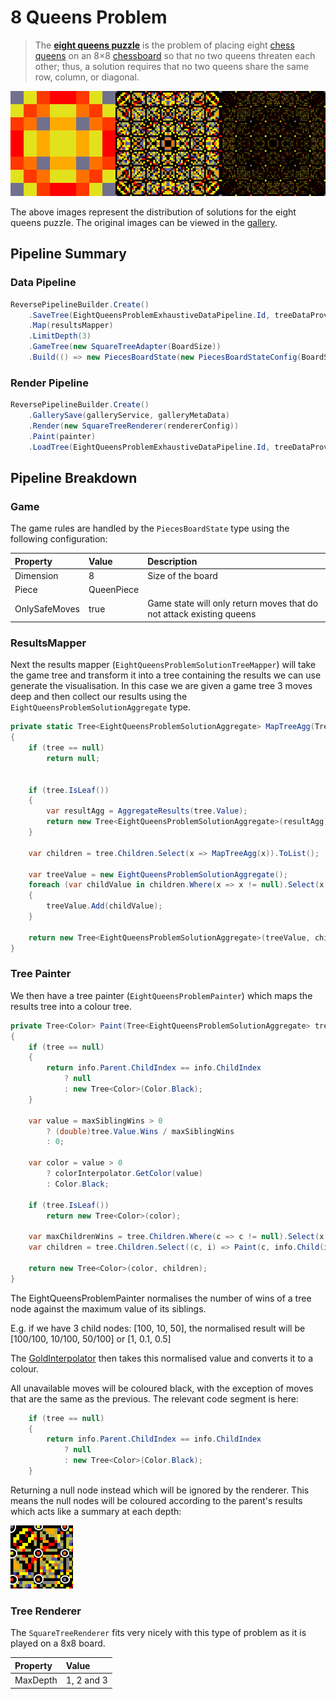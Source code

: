# 8 Queens Problem

> The [**eight queens puzzle**](https://en.wikipedia.org/wiki/Eight_queens_puzzle) is the problem of placing eight [chess](https://en.wikipedia.org/wiki/Chess) [queens](https://en.wikipedia.org/wiki/Queen_%28chess%29) on an 8×8 [chessboard](https://en.wikipedia.org/wiki/Chessboard) so that no two queens threaten each other; thus, a solution requires that no two queens share the same row, column, or diagonal.

![Eight Queens Puzzle Solutions at Depth 1, 2 and 3](../.gitbook/assets/8-queens-problem-solutions.png)

The above images represent the distribution of solutions for the eight queens puzzle. The original images can be viewed in the [gallery](https://b-faze.github.io/faze/Eight-Queens-Problem.html).

## Pipeline Summary

### Data Pipeline

```csharp
ReversePipelineBuilder.Create()
    .SaveTree(EightQueensProblemExhaustiveDataPipeline.Id, treeDataProvider)
    .Map(resultsMapper)
    .LimitDepth(3)
    .GameTree(new SquareTreeAdapter(BoardSize))
    .Build(() => new PiecesBoardState(new PiecesBoardStateConfig(BoardSize, new QueenPiece(), onlySafeMoves: true)));
```

### Render Pipeline

```csharp
ReversePipelineBuilder.Create()
    .GallerySave(galleryService, galleryMetaData)
    .Render(new SquareTreeRenderer(rendererConfig))
    .Paint(painter)
    .LoadTree(EightQueensProblemExhaustiveDataPipeline.Id, treeDataProvider);
```

## Pipeline Breakdown

### Game

The game rules are handled by the `PiecesBoardState` type using the following configuration:

| Property | Value | Description |
| :--- | :--- | :--- |
| Dimension | 8 | Size of the board |
| Piece | QueenPiece |  |
| OnlySafeMoves | true | Game state will only return moves that do not attack existing queens |

### ResultsMapper

Next the results mapper \(`EightQueensProblemSolutionTreeMapper`\) will take the game tree and transform it into a tree containing the results we can use generate the visualisation. In this case we are given a game tree 3 moves deep and then collect our results using the `EightQueensProblemSolutionAggregate` type.

```csharp
private static Tree<EightQueensProblemSolutionAggregate> MapTreeAgg(Tree<IGameState<GridMove, SingleScoreResult?>> tree)
{
    if (tree == null)
        return null;


    if (tree.IsLeaf())
    {
        var resultAgg = AggregateResults(tree.Value);
        return new Tree<EightQueensProblemSolutionAggregate>(resultAgg);
    }

    var children = tree.Children.Select(x => MapTreeAgg(x)).ToList();

    var treeValue = new EightQueensProblemSolutionAggregate();    
    foreach (var childValue in children.Where(x => x != null).Select(x => x.Value))
    {
        treeValue.Add(childValue);
    }

    return new Tree<EightQueensProblemSolutionAggregate>(treeValue, children);
}
```

### Tree Painter

We then have a tree painter \(`EightQueensProblemPainter`\) which maps the results tree into a colour tree. 

```csharp
private Tree<Color> Paint(Tree<EightQueensProblemSolutionAggregate> tree, TreeMapInfo info, uint maxSiblingWins)
{
    if (tree == null)
    {
        return info.Parent.ChildIndex == info.ChildIndex 
            ? null 
            : new Tree<Color>(Color.Black);
    }

    var value = maxSiblingWins > 0 
        ? (double)tree.Value.Wins / maxSiblingWins 
        : 0;
        
    var color = value > 0 
        ? colorInterpolator.GetColor(value) 
        : Color.Black;

    if (tree.IsLeaf())
        return new Tree<Color>(color);

    var maxChildrenWins = tree.Children.Where(c => c != null).Select(x => x.Value.Wins).Max();
    var children = tree.Children.Select((c, i) => Paint(c, info.Child(i), maxChildrenWins));

    return new Tree<Color>(color, children);
}
```

The EightQueensProblemPainter normalises the number of wins of a tree node against the maximum value of its siblings. 

E.g. if we have 3 child nodes: \[100, 10, 50\], the normalised result will be \[100/100, 10/100, 50/100\] or \[1, 0.1, 0.5\]

The [GoldInterpolator](../rendering/color-interpolators.md#gold) then takes this normalised value and converts it to a colour.

All unavailable moves will be coloured black, with the exception of moves that are the same as the previous. The relevant code segment is here:

```csharp
    if (tree == null)
    {
        return info.Parent.ChildIndex == info.ChildIndex 
            ? null 
            : new Tree<Color>(Color.Black);
    }
```

Returning a null node instead which will be ignored by the renderer.  This means the null nodes will be coloured according to the parent's results which acts like a summary at each depth:

![Summary nodes](../.gitbook/assets/8-queens-problem-solutions-depth-2-circled.png)

### Tree Renderer

The `SquareTreeRenderer` fits very nicely with this type of problem as it is played on a 8x8 board.

| Property | Value |
| :--- | :--- |
| MaxDepth | 1, 2 and 3 |

